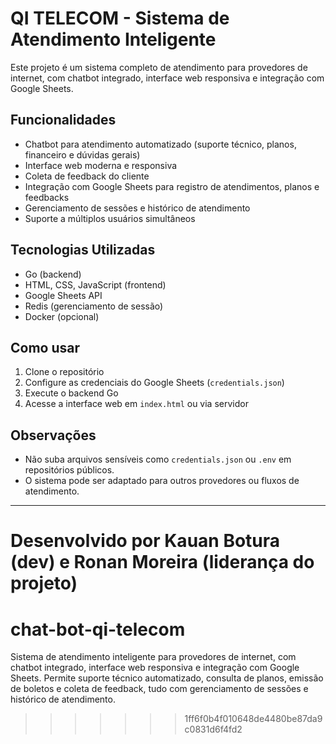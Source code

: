 # QI TELECOM - Sistema de Atendimento Inteligente

Este projeto é um sistema completo de atendimento para provedores de internet, com chatbot integrado, interface web responsiva e integração com Google Sheets.

## Funcionalidades
- Chatbot para atendimento automatizado (suporte técnico, planos, financeiro e dúvidas gerais)
- Interface web moderna e responsiva
- Coleta de feedback do cliente
- Integração com Google Sheets para registro de atendimentos, planos e feedbacks
- Gerenciamento de sessões e histórico de atendimento
- Suporte a múltiplos usuários simultâneos

## Tecnologias Utilizadas
- Go (backend)
- HTML, CSS, JavaScript (frontend)
- Google Sheets API
- Redis (gerenciamento de sessão)
- Docker (opcional)

## Como usar
1. Clone o repositório
2. Configure as credenciais do Google Sheets (`credentials.json`)
3. Execute o backend Go
4. Acesse a interface web em `index.html` ou via servidor

## Observações
- Não suba arquivos sensíveis como `credentials.json` ou `.env` em repositórios públicos.
- O sistema pode ser adaptado para outros provedores ou fluxos de atendimento.

---
Desenvolvido por Kauan Botura (dev) e Ronan Moreira (liderança do projeto)
=======
# chat-bot-qi-telecom
Sistema de atendimento inteligente para provedores de internet, com chatbot integrado, interface web responsiva e integração com Google Sheets. Permite suporte técnico automatizado, consulta de planos, emissão de boletos e coleta de feedback, tudo com gerenciamento de sessões e histórico de atendimento.
>>>>>>> 1ff6f0b4f010648de4480be87da9c0831d6f4fd2
